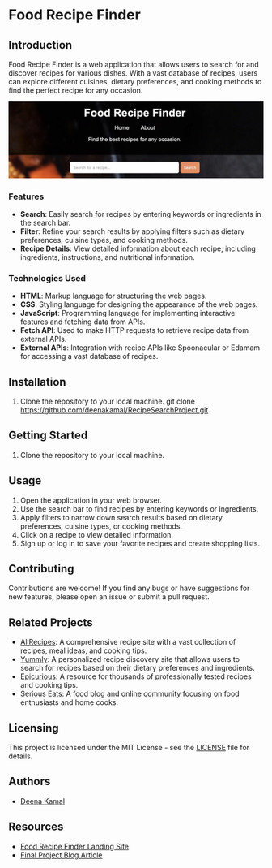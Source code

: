 # Food Recipe Finder

## Introduction
Food Recipe Finder is a web application that allows users to search for and discover recipes for various dishes. With a vast database of recipes, users can explore different cuisines, dietary preferences, and cooking methods to find the perfect recipe for any occasion.

![Food Recipe Finder Screenshot](images/img33.png)

### Features
- **Search**: Easily search for recipes by entering keywords or ingredients in the search bar.
- **Filter**: Refine your search results by applying filters such as dietary preferences, cuisine types, and cooking methods.
- **Recipe Details**: View detailed information about each recipe, including ingredients, instructions, and nutritional information.


### Technologies Used
- **HTML**: Markup language for structuring the web pages.
- **CSS**: Styling language for designing the appearance of the web pages.
- **JavaScript**: Programming language for implementing interactive features and fetching data from APIs.
- **Fetch API**: Used to make HTTP requests to retrieve recipe data from external APIs.
- **External APIs**: Integration with recipe APIs like Spoonacular or Edamam for accessing a vast database of recipes.

## Installation
1. Clone the repository to your local machine.
   git clone https://github.com/deenakamal/RecipeSearchProject.git


## Getting Started

1. Clone the repository to your local machine.

## Usage
1. Open the application in your web browser.
2. Use the search bar to find recipes by entering keywords or ingredients.
3. Apply filters to narrow down search results based on dietary preferences, cuisine types, or cooking methods.
4. Click on a recipe to view detailed information.
5. Sign up or log in to save your favorite recipes and create shopping lists.

## Contributing
Contributions are welcome! If you find any bugs or have suggestions for new features, please open an issue or submit a pull request.

## Related Projects
- [AllRecipes](https://www.allrecipes.com): A comprehensive recipe site with a vast collection of recipes, meal ideas, and cooking tips.
- [Yummly](https://www.yummly.com): A personalized recipe discovery site that allows users to search for recipes based on their dietary preferences and ingredients.
- [Epicurious](https://www.epicurious.com): A resource for thousands of professionally tested recipes and cooking tips.
- [Serious Eats](https://www.seriouseats.com): A food blog and online community focusing on food enthusiasts and home cooks.

## Licensing
This project is licensed under the MIT License - see the [LICENSE](LICENSE) file for details.

## Authors
- [Deena Kamal](https://github.com/deenakamal)


## Resources
- [Food Recipe Finder Landing Site](https://deenakamal.github.io/)
- [Final Project Blog Article](http://your-blog-article-link.com)


